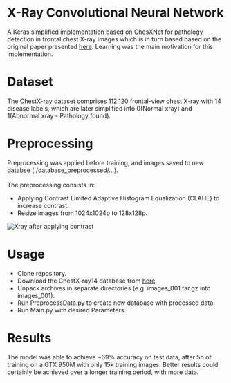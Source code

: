 # X-Ray Convolutional Neural Network
A Keras simplified implementation based on [ChesXNet](https://github.com/zoogzog/chexnet) for pathology detection in frontal chest X-ray images which is in turn based based on the original paper presented [here](https://stanfordmlgroup.github.io/projects/chexnet/). 
Learning was the main motivation for this implementation.



# Dataset
The ChestX-ray dataset comprises 112,120 frontal-view chest X-ray with 14 disease labels, which are later simplified into 0(Normal xray) and 1(Abnormal xray - Pathology found).



# Preprocessing
Preprocessing was applied before training, and images saved to new databse (./database_preprocessed/...).
<br><br>
The preprocessing consists in:
  * Applying Contrast Limited Adaptive Histogram Equalization (CLAHE) to increase contrast.
  * Resize images from 1024x1024p to 128x128p.
  
  
![Xray after applying contrast](https://i.imgur.com/Z9aIY77.png)



# Usage
  * Clone repository.
  * Download the ChestX-ray14 database from [here](https://nihcc.app.box.com/v/ChestXray-NIHCC/folder/37178474737).
  * Unpack archives in separate directories (e.g. images_001.tar.gz into images_001).
  * Run PreprocessData.py to create new database with processed data.
  * Run Main.py with desired Parameters.
  
  

# Results
The model was able to achieve ~69% accuracy on test data, after 5h of training on a GTX 950M with only 15k training images.
Better results could certainly be achieved over a longer training period, with more data.
